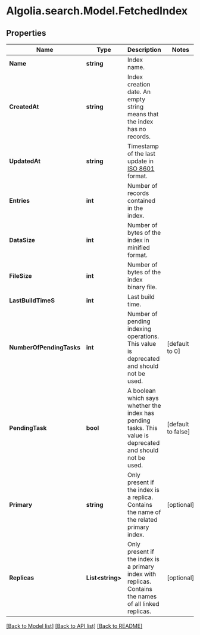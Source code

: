 # Algolia.search.Model.FetchedIndex

## Properties

Name | Type | Description | Notes
------------ | ------------- | ------------- | -------------
**Name** | **string** | Index name. | 
**CreatedAt** | **string** | Index creation date. An empty string means that the index has no records. | 
**UpdatedAt** | **string** | Timestamp of the last update in [ISO 8601](https://wikipedia.org/wiki/ISO_8601) format. | 
**Entries** | **int** | Number of records contained in the index. | 
**DataSize** | **int** | Number of bytes of the index in minified format. | 
**FileSize** | **int** | Number of bytes of the index binary file. | 
**LastBuildTimeS** | **int** | Last build time. | 
**NumberOfPendingTasks** | **int** | Number of pending indexing operations. This value is deprecated and should not be used. | [default to 0]
**PendingTask** | **bool** | A boolean which says whether the index has pending tasks. This value is deprecated and should not be used. | [default to false]
**Primary** | **string** | Only present if the index is a replica. Contains the name of the related primary index. | [optional] 
**Replicas** | **List&lt;string&gt;** | Only present if the index is a primary index with replicas. Contains the names of all linked replicas. | [optional] 

[[Back to Model list]](../README.md#documentation-for-models) [[Back to API list]](../README.md#documentation-for-api-endpoints) [[Back to README]](../README.md)

